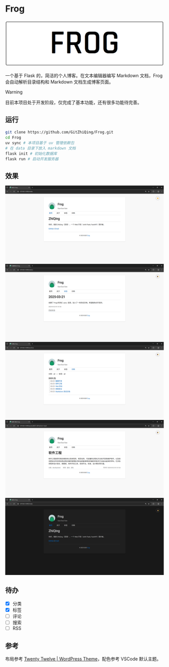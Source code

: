 # Frog

![FROG](./images/frog.png)

一个基于 Flask 的，简洁的个人博客。在文本编辑器编写 Markdown 文档，Frog 会自动解析目录结构和 Markdown 文档生成博客页面。

> [!WARNING]
> 目前本项目处于开发阶段，仅完成了基本功能，还有很多功能待完善。

## 运行

```bash
git clone https://github.com/GitZhiQing/Frog.git
cd Frog
uv sync # 本项目基于 uv 管理依赖包
# 在 data 目录下放入 markdown 文档
flask init # 初始化数据库
flask run # 启动开发服务器
```

## 效果

![light-index](./images/light-index.png)
![light-status](./images/light-status.png)
![light-archive](./images/light-archive.png)
![light-post](./images/light-post.png)
![dark-index](./images/dark-index.png)

## 待办

- [x] 分类
- [x] 标签
- [ ] 评论
- [ ] 搜索
- [ ] RSS

## 参考

布局参考 [Twenty Twelve | WordPress Theme](https://wordpress.org/themes/twentytwelve/)，配色参考 VSCode 默认主题。
